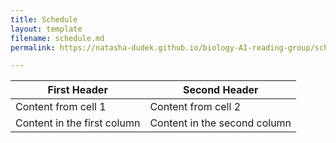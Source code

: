 ```yaml
---
title: Schedule
layout: template
filename: schedule.md
permalink: https://natasha-dudek.github.io/biology-AI-reading-group/schedule

--- 
```


First Header | Second Header
------------ | -------------
Content from cell 1 | Content from cell 2
Content in the first column | Content in the second column
